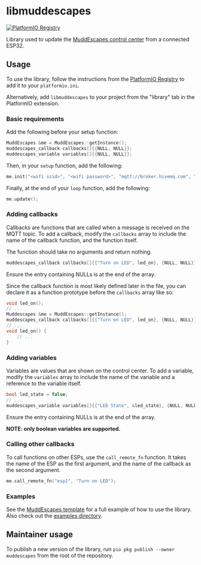 # libmuddescapes

[![PlatformIO Registry](https://badges.registry.platformio.org/packages/muddescapes/library/libmuddescapes.svg)](https://registry.platformio.org/libraries/muddescapes/libmuddescapes)

Library used to update the [MuddEscapes control center](https://github.com/muddescapes/control-center)
from a connected ESP32.

## Usage

To use the library, follow the instructions from the [PlatformIO Registry](https://registry.platformio.org/libraries/muddescapes/libmuddescapes/installation) to add it to your `platformio.ini`.

Alternatively, add `libmuddescapes` to your project from the "library" tab in the PlatformIO extension.

### Basic requirements

Add the following before your setup function:

```cpp
MuddEscapes &me = MuddEscapes::getInstance();
muddescapes_callback callbacks[]{{NULL, NULL}};
muddescapes_variable variables[]{{NULL, NULL}};
```

Then, in your `setup` function, add the following:

```cpp
me.init("<wifi ssid>", "<wifi password>", "mqtt://broker.hivemq.com", "<puzzle name>", callbacks, variables);
```

Finally, at the end of your `loop` function, add the following:

```cpp
me.update();
```

### Adding callbacks

Callbacks are functions that are called when a message is received on the MQTT topic.
To add a callback, modify the `callbacks` array to include the name of the callback function,
and the function itself.

The function should take no arguments and return nothing.

```cpp
muddescapes_callback callbacks[]{{"Turn on LED", led_on}, {NULL, NULL}};
```

Ensure the entry containing NULLs is at the end of the array.

Since the callback function is most likely defined later in the file,
you can declare it as a function prototype before the `callbacks` array like so:

```cpp
void led_on();
// ...
Muddescapes &me = MuddEscapes::getInstance();
muddescapes_callback callbacks[]{{"Turn on LED", led_on}, {NULL, NULL}};
// ...
void led_on() {
    // ...
}
```

### Adding variables

Variables are values that are shown on the control center. To add a variable, modify the `variables`
array to include the name of the variable and a reference to the variable itself.

```cpp
bool led_state = false;
// ...
muddescapes_variable variables[]{{"LED State", &led_state}, {NULL, NULL}};
```

Ensure the entry containing NULLs is at the end of the array.

__NOTE: only boolean variables are supported.__

### Calling other callbacks

To call functions on other ESPs, use the `call_remote_fn` function. It takes the name of the ESP
as the first argument, and the name of the callback as the second argument.

```cpp
me.call_remote_fn("esp1", "Turn on LED");
```

### Examples

See the [MuddEscapes template](https://github.com/muddescapes/template) for a full example of how to use
the library. Also check out the [examples directory](examples/).

## Maintainer usage

To publish a new version of the library, run `pio pkg publish --owner muddescapes` from the root of the repository.
